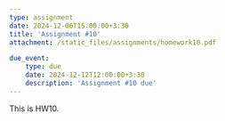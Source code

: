 ```yaml
---
type: assignment
date: 2024-12-06T15:00:00+3:30
title: 'Assignment #10'
attachment: /static_files/assignments/homework10.pdf

due_event: 
    type: due
    date: 2024-12-12T12:00:00+3:30
    description: 'Assignment #10 due'
---
```

This is HW10.
